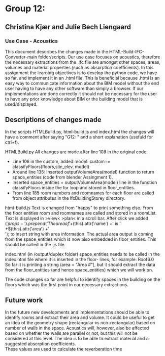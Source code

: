# Group 12: 
## Christina Kjær and Julie Bech Liengaard
### Use Case - Acoustics

This document describes the changes made in the HTML-Build-IFC-Converter-main folder/scripts.
Our use case focuses on acoustics, therefore the necessary extractions from the .ifc file are amongst other spaces, areas, volumes and material properties (such as absorption coefficients). 
In this assignment the learning objectives is to develop the python code, we have so far, and implement it in an .html file. 
This is beneficial because .html is an easy way to communicate information about the BIM model without the end user having to have any other software than simply a browser. 
If our implementations are done correctly it should not be necessary for the user to have any prior knowledge about BIM or the building model that is used/displayed.

## Descriptions of changes made
In the scripts HTMLBuild.py, html-build.js and index.html the changes will have a comment after saying "G12: " and a short explanation (usefuld for ctrl+f). 

HTMLBuild.py
All changes are made after line 108 in the original code.
- Line 108 in the custom, added model: custom+= classifyFloors(floors,site_elev, model)
- Around line 135: Inserted outputVolumeArea(model) function to return space_entities (code from blender Assingment 1).
- Inserted space_entities = outputVolumeArea(model) line in the function classifyFloors inside the for loop and stored in floor_entities. 
- From line 185 room numbers and roomnames for each floor are called from object attributes in the IfcBuildingStorey directory. 

html-build.js
Text is changed from "happy" to print something else. 
From the floor entities room and roomnames are called and stored in a roomList. 
Text is displayed in >view< >plan< in a scroll bar. 
After click we added $('props-').prepend('The area of ' +$(this).attr('name') +' is ' +$(this).attr('area') +'<br>'); to insert string with area information. 
The actual area output is coming from the space_entities which is now also embedded in floor_entities. This should be called in the .js file.

index.html (in /output/duplex folder)
space_entities needs to be called in the index.html file where it is inserted in the floor- lines, for example: 
	<floor- class="floor_upper" name='Roof'  level='3' area="Area 4" elev="6.00000000000039" >Roof<span class="floor_stats">6.0</span> </floor->
So far it is printing a string (area = "Area #"), but it should extract the data from the floor_entities (and hence space_entities) which we will work on. 


The code changes so far are helpful to identify spaces in the building on the floors which was the first point in our necessary extractions. 

 
## Future work
In the future new developments and implementations should be able to identify rooms and extract their area and volume. 
It could be useful to get an idea of the geometry shape (rectangular vs non-rectangular) based on number of walls in the space. Acoustics will, however, also be affected based on whether the walls are parallel or not, but this will not be considered at this level.
The idea is to be able to extract material and a suggested absorption coefficients.  
These values are used to calculate the reverberation time  

